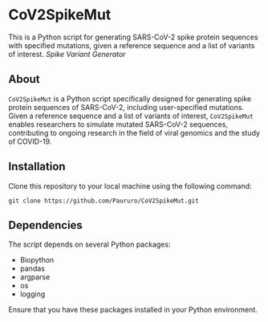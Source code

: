 # CoV2SpikeMut
This is a Python script for generating SARS-CoV-2 spike protein sequences with specified mutations, given a reference sequence and a list of variants of interest.
_Spike Variant Generator_

## About

`CoV2SpikeMut` is a Python script specifically designed for generating spike protein sequences of SARS-CoV-2, including user-specified mutations. Given a reference sequence and a list of variants of interest, `CoV2SpikeMut` enables researchers to simulate mutated SARS-CoV-2 sequences, contributing to ongoing research in the field of viral genomics and the study of COVID-19.

## Installation

Clone this repository to your local machine using the following command:

```
git clone https://github.com/Paururo/CoV2SpikeMut.git
```

## Dependencies

The script depends on several Python packages:

- Biopython
- pandas
- argparse
- os
- logging

Ensure that you have these packages installed in your Python environment.
